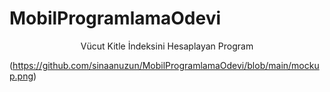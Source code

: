 # MobilProgramlamaOdevi

<center><p> Vücut Kitle İndeksini Hesaplayan Program</p></center>


(https://github.com/sinaanuzun/MobilProgramlamaOdevi/blob/main/mockup.png)

